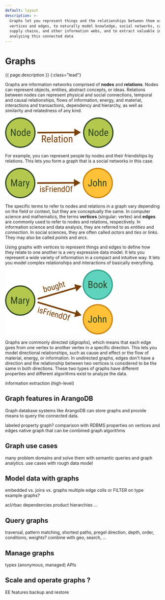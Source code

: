 ```yaml
---
default: layout
description: >-
  Graphs let you represent things and the relationships between them using
  vertices and edges, to naturally model knowledge, social networks, cash flows,
  supply chains, and other information webs, and to extract valuable insights by
  analyzing this connected data
---
```

# Graphs

{{ page.description }}
{:class="lead"}

Graphs are information networks comprised of **nodes** and **relations**. Nodes
can represent objects, entities, abstract concepts, or ideas. Relations between
nodes can represent physical and social connections, temporal and causal
relationships, flows of information, energy, and material, interactions and
transactions, dependency and hierarchy, as well as similarity and relatedness of
any kind.

![Node - Relation - Node](images/data-model-graph-relation-abstract.png)

For example, you can represent people by nodes and their friendships by
relations. This lets you form a graph that is a social networks in this case.

![Mary - is friend of - John](images/data-model-graph-relation-concrete.png)

The specific terms to refer to nodes and relations in a graph vary depending
on the field or context, but they are conceptually the same. In computer science
and mathematics, the terms **vertices** (singular: vertex) and **edges** are
commonly used to refer to nodes and relations, respectively. In information
science and data analysis, they are referred to as _entities_ and _connection_.
In social sciences, they are often called _actors_ and _ties_ or _links_.
They may also be called _points_ and _arcs_.

Using graphs with vertices to represent things and edges to define how they
relate to one another is a very expressive data model. It lets you represent
a wide variety of information in a compact and intuitive way. It lets you model
complex relationships and interactions of basically everything.

![Mary - bought - Book, is friend of - John](images/data-model-graph-relations.png)

Graphs are commonly directed (_digraphs_), which means that each edge goes from
one vertex to another vertex in a specific direction. This lets you model
directional relationships, such as cause and effect or the flow of material,
energy, or information. In undirected graphs, edges don't have a direction and
the relationship between two vertices is considered to be the same in both
directions. These two types of graphs have different properties and different
algorithms exist to analyze the data.

<!--
Graphs can have different structures, called **topologies**. The topology
describes how the vertices and edges are arranged by classifying the pattern of
connections. Some relevant classes are:

- Cyclic: a graph that contains at least one path that starts and ends at the
  same node
- Acyclic: a graph that contains no cycles
- Dense: a graph with edges between most pairs of vertices
- Sparse: a graph where only few pairs of vertices are connected by edges
-->


information extraction (high-level)

## Graph features in ArangoDB

Graph database systems like ArangoDB can store graphs and provide means to query
the connected data.

labeled property graph?
comparison with RDBMS
properties on vertices and edges
native graph that can be combined
graph algorithms

## Graph use cases

many problem domains and solve them with semantic queries and graph analytics.
use cases with rough data model

## Model data with graphs

embedded vs. joins vs. graphs
multiple edge colls or FILTER on type
example graphs?

acl/rbac
dependencies
product hierarchies
...

## Query graphs

traversal, pattern matching, shortest paths, pregel
direction, depth, order, conditions, weights?
combine with geo, search, ...

## Manage graphs

types (anonymous, managed)
APIs

## Scale and operate graphs ?

EE features
backup and restore
